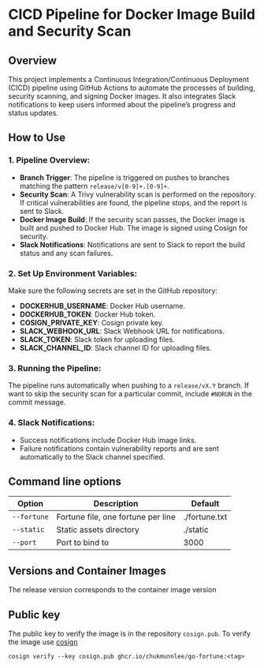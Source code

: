 # CICD Pipeline for Docker Image Build and Security Scan

## Overview
This project implements a Continuous Integration/Continuous Deployment (CICD) pipeline using GitHub Actions to automate the processes of building, security scanning, and signing Docker images. It also integrates Slack notifications to keep users informed about the pipeline’s progress and status updates.

## How to Use
### 1. Pipeline Overview:
   - **Branch Trigger**: The pipeline is triggered on pushes to branches matching the pattern `release/v[0-9]+.[0-9]+`.
   - **Security Scan**: A Trivy vulnerability scan is performed on the repository. If critical vulnerabilities are found, the pipeline stops, and the report is sent to Slack.
   - **Docker Image Build**: If the security scan passes, the Docker image is built and pushed to Docker Hub. The image is signed using Cosign for security.
   - **Slack Notifications**: Notifications are sent to Slack to report the build status and any scan failures.

### 2. Set Up Environment Variables:
   Make sure the following secrets are set in the GitHub repository:
   - **DOCKERHUB_USERNAME**: Docker Hub username.
   - **DOCKERHUB_TOKEN**: Docker Hub token.
   - **COSIGN_PRIVATE_KEY**: Cosign private key.
   - **SLACK_WEBHOOK_URL**: Slack Webhook URL for notifications.
   - **SLACK_TOKEN**: Slack token for uploading files.
   - **SLACK_CHANNEL_ID**: Slack channel ID for uploading files.

### 3. Running the Pipeline:
   The pipeline runs automatically when pushing to a `release/vX.Y` branch. If want to skip the security scan for a particular commit, include `#NORUN` in the commit message.

### 4. Slack Notifications:
   - Success notifications include Docker Hub image links.
   - Failure notifications contain vulnerability reports and are sent automatically to the Slack channel specified.


## Command line options

| Option    | Description                        | Default       |
|-----------|------------------------------------|---------------|
|`--fortune`| Fortune file, one fortune per line | ./fortune.txt |
|`--static` | Static assets directory            | ./static      |
|`--port`   | Port to bind to                    | 3000          |

## Versions and Container Images
The release version corresponds to the container image version

## Public key

The public key to verify the image is in the repository `cosign.pub`. To verify the image use [cosign](https://github.com/sigstore/cosign)

```
cosign verify --key cosign.pub ghcr.io/chukmunnlee/go-fortune:<tag>
```
